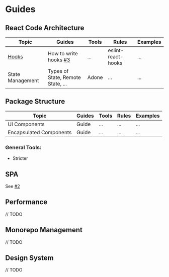 # Guides

## React Code Architecture

| Topic                  | Guides                            | Tools | Rules              | Examples |
| ---------------------- | --------------------------------- | ----- | ------------------ | -------- |
| [Hooks](./react/hooks) | How to write hooks [#3](/atlassian/tangerine/issues/3)             | ...   | eslint-react-hooks | ...      |
| State Management       | Types of State, Remote State, ... | Adone | ...                | ...      |

## Package Structure

| Topic                   | Guides | Tools | Rules | Examples |
| ----------------------- | ------ | ----- | ----- | -------- |
| UI Components           | Guide  | ...   | ...   | ...      |
| Encapsulated Components | Guide  | ...   | ...   | ...      |

### General Tools:

- Stricter

## SPA

See [#2](/atlassian/tangerine/issues/2)

## Performance

// TODO

## Monorepo Management

// TODO

## Design System

// TODO
